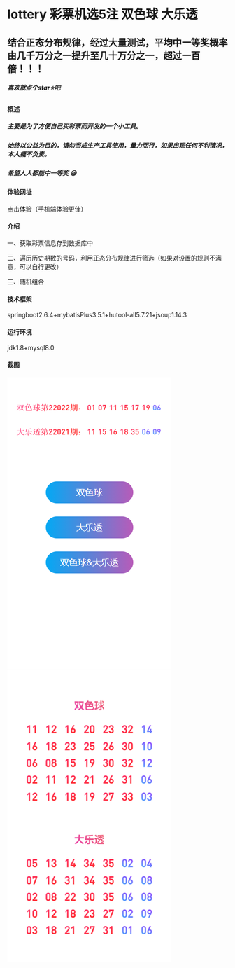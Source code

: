 # lottery 彩票机选5注 双色球 大乐透

## 结合正态分布规律，经过大量测试，平均中一等奖概率由几千万分之一提升至几十万分之一，超过一百倍！！！

##### 喜欢就点个star⭐吧

#### 概述

##### 主要是为了方便自己买彩票而开发的一个小工具。

##### 始终以公益为目的，请勿当成生产工具使用，量力而行，如果出现任何不利情况，本人概不负责。

##### 希望人人都能中一等奖 :laughing:

#### 体验网址

[点击体验](http://139.9.67.80:9528)（手机端体验更佳）

#### 介绍

一、获取彩票信息存到数据库中

二、遍历历史期数的号码，利用正态分布规律进行筛选（如果对设置的规则不满意，可以自行更改）

三、随机组合

#### 技术框架

springboot2.6.4+mybatisPlus3.5.1+hutool-all5.7.21+jsoup1.14.3

#### 运行环境

jdk1.8+mysql8.0

#### 截图

![输入图片说明](image.png)
![输入图片说明](image2.png)